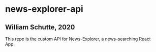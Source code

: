 # news-explorer-api
## William Schutte, 2020

This repo is the custom API for News-Explorer, a news-searching React App.
